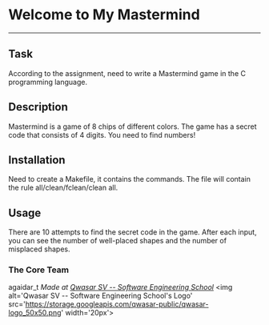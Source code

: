 # Welcome to My Mastermind
***

## Task
According to the assignment,  need to write a Mastermind game in the C programming language.

## Description
Mastermind is a game of 8 chips of different colors. The game has a secret code that consists of 4 digits. You need to find numbers!

## Installation
Need to create a Makefile, it contains the commands. The file will contain the rule all/clean/fclean/clean all.

## Usage
There are 10 attempts to find the secret code in the game. After each input, you can see the number of well-placed shapes and the number of misplaced shapes.

### The Core Team
agaidar_t
<span><i>Made at <a href='https://qwasar.io'>Qwasar SV -- Software Engineering School</a></i></span>
<span><img alt='Qwasar SV -- Software Engineering School's Logo' src='https://storage.googleapis.com/qwasar-public/qwasar-logo_50x50.png' width='20px'></span>
